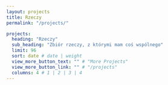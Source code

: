 ```yaml
---
layout: projects
title: Rzeczy
permalink: "/projects/"

projects:
  heading: "Rzeczy"
  sub_heading: "Zbiór rzeczy, z którymi mam coś wspólnego"
  limit: 96
  sort: date # date | weight
  view_more_button_text: "" # "More Projects"
  view_more_button_link: "" # "/projects"
  columns: 4 # 1 | 2 | 3 | 4
---
```

